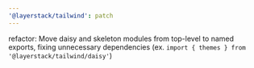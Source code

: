 ```yaml
---
'@layerstack/tailwind': patch
---
```


refactor: Move daisy and skeleton modules from top-level to named exports, fixing unnecessary dependencies (ex. `import { themes } from '@layerstack/tailwind/daisy'`)
